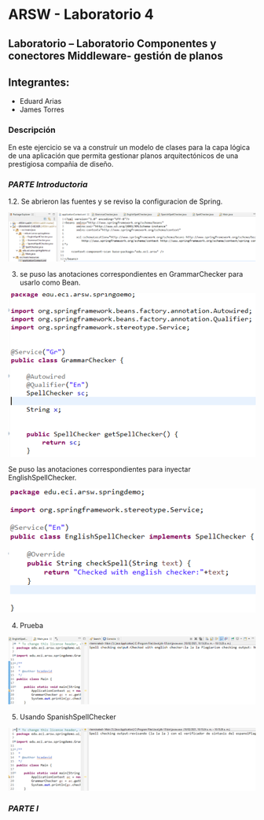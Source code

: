 # ARSW - Laboratorio 4

## Laboratorio – Laboratorio Componentes y conectores Middleware- gestión de planos

## Integrantes:

- Eduard Arias
- James Torres

### Descripción
En este ejercicio se va a construír un modelo de clases para la capa lógica de una aplicación que permita gestionar planos arquitectónicos de una prestigiosa compañia de diseño.

### *PARTE Introductoria*

1.2. Se abrieron las fuentes y se reviso la configuracion de Spring.

![fuentes](./img/media/1.PNG) 

3. se puso las anotaciones correspondientes en GrammarChecker para usarlo como Bean.

![Bean](./img/media/2.PNG) 

Se puso las anotaciones correspondientes para inyectar EnglishSpellChecker.

![inject](./img/media/3.PNG) 

4. Prueba 

![Prueba](./img/media/4.PNG) 

5. Usando SpanishSpellChecker 

![Prueba](./img/media/5.PNG) 

### *PARTE I*


